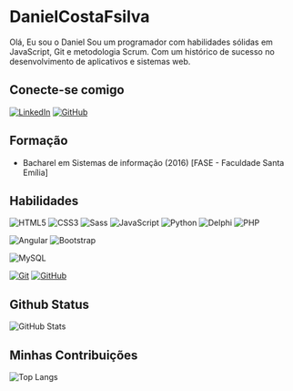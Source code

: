 # DanielCostaFsilva
Olá, Eu sou o Daniel Sou um programador com habilidades sólidas em JavaScript, Git e metodologia Scrum. Com um histórico de sucesso no desenvolvimento de aplicativos e sistemas web.


## Conecte-se comigo
[![LinkedIn](https://img.shields.io/badge/LinkedIn-0077B5?style=for-the-badge&logo=linkedin&logoColor=white)](https://www.linkedin.com/in/daniel-costa-a429825b/)
[![GitHub](https://img.shields.io/badge/GitHub-100000?style=for-the-badge&logo=github&logoColor=white)](https://github.com/DanielCostaFSilva)

## Formação

- Bacharel em Sistemas de informação (2016) [FASE - Faculdade Santa Emília]



## Habilidades

![HTML5](https://img.shields.io/badge/HTML-000?style=for-the-badge&logo=html5&logoColor=30A3DC)
![CSS3](https://img.shields.io/badge/CSS3-000?style=for-the-badge&logo=css3&logoColor=E94D5F)
![Sass](https://img.shields.io/badge/Sass-000?style=for-the-badge&logo=sass)
![JavaScript](https://img.shields.io/badge/JavaScript-000?style=for-the-badge&logo=javascript&logoColor=30A3DC)
![Python](https://img.shields.io/badge/Python-000?style=for-the-badge&logo=python&logoColor=30A3DC)
![Delphi](https://img.shields.io/badge/Delphi-CC342D?style=for-the-badge&logo=delphi&logoColor=white)
![PHP](https://img.shields.io/badge/PHP-777BB4?style=for-the-badge&logo=php&logoColor=white)

![Angular](https://img.shields.io/badge/Angular-DD0031?style=for-the-badge&logo=angular&logoColor=white)
![Bootstrap](https://img.shields.io/badge/-boostrap-0D1117?style=for-the-badge&logo=bootstrap&labelColor=0D1117)

![MySQL](https://img.shields.io/badge/MySQL-00000F?style=for-the-badge&logo=mysql&logoColor=white)


[![Git](https://img.shields.io/badge/Git-000?style=for-the-badge&logo=git&logoColor=E94D5F)](https://git-scm.com/doc)
[![GitHub](https://img.shields.io/badge/GitHub-000?style=for-the-badge&logo=github&logoColor=30A3DC)](https://docs.github.com/)

## Github Status

  ![GitHub Stats](https://github-readme-stats.vercel.app/api?username=DanielCostaFSilva&theme=transparent&bg_color=000&border_color=30A3DC&show_icons=true&icon_color=30A3DC&title_color=&text_color=fff)

  ## Minhas Contribuições
![Top Langs](https://github-readme-stats-git-masterrstaa-rickstaa.vercel.app/api/top-langs/?username=DanielCostaFSilva&layout=compact&bg_color=000&border_color=30A3DC&title_color=black&text_color=fff)

